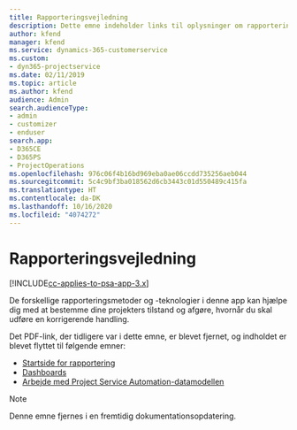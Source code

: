 ```yaml
---
title: Rapporteringsvejledning
description: Dette emne indeholder links til oplysninger om rapportering.
author: kfend
manager: kfend
ms.service: dynamics-365-customerservice
ms.custom:
- dyn365-projectservice
ms.date: 02/11/2019
ms.topic: article
ms.author: kfend
audience: Admin
search.audienceType:
- admin
- customizer
- enduser
search.app:
- D365CE
- D365PS
- ProjectOperations
ms.openlocfilehash: 976c06f4b16bd969eba0ae06ccdd735256aeb044
ms.sourcegitcommit: 5c4c9bf3ba018562d6cb3443c01d550489c415fa
ms.translationtype: HT
ms.contentlocale: da-DK
ms.lasthandoff: 10/16/2020
ms.locfileid: "4074272"
---
```

# <a name="reporting-guide"></a>Rapporteringsvejledning

[!INCLUDE[cc-applies-to-psa-app-3.x](../../includes/cc-applies-to-psa-app-3x.md)]

De forskellige rapporteringsmetoder og -teknologier i denne app kan hjælpe dig med at bestemme dine projekters tilstand og afgøre, hvornår du skal udføre en korrigerende handling. 

Det PDF-link, der tidligere var i dette emne, er blevet fjernet, og indholdet er blevet flyttet til følgende emner:

- [Startside for rapportering](../reports-reporting-dynamics-365-project-service.md)
- [Dashboards](../reports-dashboards.md)
- [Arbejde med Project Service Automation-datamodellen](../reports-working-project-service-data-model.md)

> [!NOTE]
> Denne emne fjernes i en fremtidig dokumentationsopdatering. 
